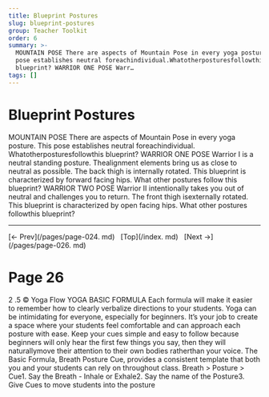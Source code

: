 ```yaml
---
title: Blueprint Postures
slug: blueprint-postures
group: Teacher Toolkit
order: 6
summary: >-
  MOUNTAIN POSE There are aspects of Mountain Pose in every yoga posture. This
  pose establishes neutral foreachindividual.Whatotherposturesfollowthis
  blueprint? WARRIOR ONE POSE Warr…
tags: []
---
```

# Blueprint Postures

MOUNTAIN POSE There are aspects of Mountain Pose in every yoga posture. This pose establishes neutral foreachindividual. Whatotherposturesfollowthis blueprint?
WARRIOR ONE POSE Warrior I is a neutral standing posture. Thealignment elements bring us as close to neutral as possible. The back thigh is internally rotated. This blueprint is characterized by forward facing hips. What other postures follow this blueprint?
WARRIOR TWO POSE Warrior II intentionally takes you out of neutral and challenges you to return. The front thigh isexternally rotated. This blueprint is characterized by open facing hips. What other postures followthis blueprint?
- --
[← Prev](/pages/page-024. md) &nbsp; [Top](/index. md) &nbsp; [Next →](/pages/page-026. md)

# Page 26

2 .5 © Yoga Flow YOGA BASIC FORMULA Each formula will make it easier to remember how to clearly verbalize directions to your students. Yoga can be intimidating for everyone, especially for beginners. It’s your job to create a space where your students feel comfortable and can approach each posture with ease. Keep your cues simple and easy to follow because beginners will only hear the first few things you say, then they will naturallymove their attention to their own bodies ratherthan your voice. The Basic Formula, Breath Posture Cue, provides a consistent template that both you and your students can rely on throughout class. Breath > Posture > Cue1. Say the Breath - Inhale or Exhale2. Say the name of the Posture3. Give Cues to move students into the posture
